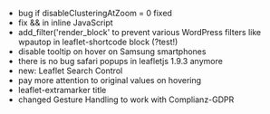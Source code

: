 * bug if disableClusteringAtZoom = 0 fixed
* fix && in inline JavaScript
* add_filter('render_block' to prevent various WordPress filters like wpautop in leaflet-shortcode block (?test!)
* disable tooltip on hover on Samsung smartphones
* there is no bug safari popups in leafletjs 1.9.3 anymore
* new: Leaflet Search Control
* pay more attention to original values on hovering
* leaflet-extramarker title
* changed Gesture Handling to work with Complianz-GDPR
